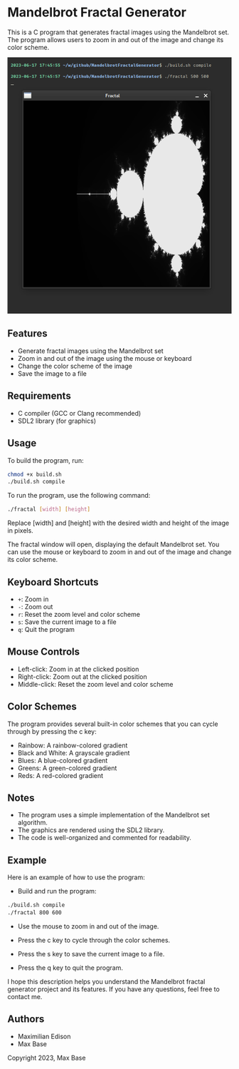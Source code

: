 # Mandelbrot Fractal Generator

This is a C program that generates fractal images using the Mandelbrot set. The program allows users to zoom in and out of the image and change its color scheme.

![Fractal](assets/img.png)

## Features

- Generate fractal images using the Mandelbrot set
- Zoom in and out of the image using the mouse or keyboard
- Change the color scheme of the image
- Save the image to a file

## Requirements

- C compiler (GCC or Clang recommended)
- SDL2 library (for graphics)

## Usage

To build the program, run:

```bash
chmod +x build.sh
./build.sh compile
```

To run the program, use the following command:

```bash
./fractal [width] [height]
```

Replace [width] and [height] with the desired width and height of the image in pixels.

The fractal window will open, displaying the default Mandelbrot set. You can use the mouse or keyboard to zoom in and out of the image and change its color scheme.

## Keyboard Shortcuts

- `+`: Zoom in
- `-`: Zoom out
- `r`: Reset the zoom level and color scheme
- `s`: Save the current image to a file
- `q`: Quit the program

## Mouse Controls

- Left-click: Zoom in at the clicked position
- Right-click: Zoom out at the clicked position
- Middle-click: Reset the zoom level and color scheme

## Color Schemes

The program provides several built-in color schemes that you can cycle through by pressing the c key:

- Rainbow: A rainbow-colored gradient
- Black and White: A grayscale gradient
- Blues: A blue-colored gradient
- Greens: A green-colored gradient
- Reds: A red-colored gradient

## Notes

- The program uses a simple implementation of the Mandelbrot set algorithm.
- The graphics are rendered using the SDL2 library.
- The code is well-organized and commented for readability.

## Example

Here is an example of how to use the program:

- Build and run the program:

```bash
./build.sh compile
./fractal 800 600
```

- Use the mouse to zoom in and out of the image.

- Press the c key to cycle through the color schemes.

- Press the s key to save the current image to a file.

- Press the q key to quit the program.

I hope this description helps you understand the Mandelbrot fractal generator project and its features. If you have any questions, feel free to contact me.

## Authors

- Maximilian Edison
- Max Base

Copyright 2023, Max Base
